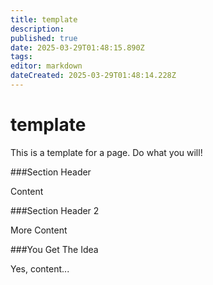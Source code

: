 ```yaml
---
title: template
description: 
published: true
date: 2025-03-29T01:48:15.890Z
tags: 
editor: markdown
dateCreated: 2025-03-29T01:48:14.228Z
---
```


# template

This is a template for a page.  Do what you will!

###Section Header

Content

###Section Header 2

More Content

###You Get The Idea

Yes, content...

